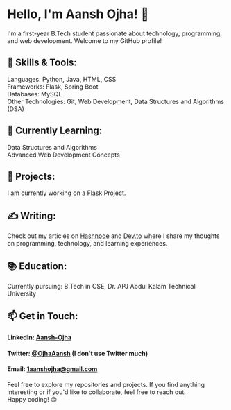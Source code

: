# Hello, I'm Aansh Ojha! 👋
I'm a first-year B.Tech student passionate about technology, programming, and web development. Welcome to my GitHub profile!

## 🔧 Skills & Tools:
Languages: Python, Java, HTML, CSS\
Frameworks: Flask, Spring Boot\
Databases: MySQL\
Other Technologies: Git, Web Development, Data Structures and Algorithms (DSA)

## 🌱 Currently Learning:
Data Structures and Algorithms\
Advanced Web Development Concepts

## 🚀 Projects:
I am currently working on a Flask Project.

## ✍️ Writing:
Check out my articles on [Hashnode](https://aanshojha.hashnode.dev/) and [Dev.to](https://dev.to/aanshojha) where I share my thoughts on programming, technology, and learning experiences.

## 📚 Education:
Currently pursuing: B.Tech in CSE, Dr. APJ Abdul Kalam Technical University

## 📫 Get in Touch:
#### LinkedIn: [Aansh-Ojha](https://www.linkedin.com/in/aansh-ojha/)
#### Twitter: [@OjhaAansh](https://twitter.com/OjhaAansh) (I don't use Twitter much)
#### Email: [1aanshojha@gmail.com](mailto:1aanshojha@gmail.com)
Feel free to explore my repositories and projects. If you find anything interesting or if you'd like to collaborate, feel free to reach out. \
Happy coding! 😊
